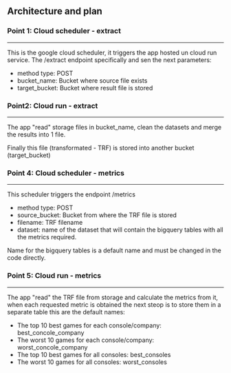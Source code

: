 ## Architecture and plan

### Point 1: Cloud scheduler - extract
---
This is the google cloud scheduler, it triggers the app hosted un cloud run service.  The /extract endpoint specifically and sen the next parameters: 

* method type: POST
* bucket_name: Bucket where source file exists
* target_bucket: Bucket where result file is stored

### Point2: Cloud run - extract
---
The app "read" storage files in bucket_name, clean the datasets and merge the results into 1 file.

Finally this file (transformated - TRF) is stored into another bucket (target_bucket)

### Point 4: Cloud scheduler - metrics
---
This scheduler triggers the endpoint /metrics

* method type: POST
* source_bucket: Bucket from where the TRF file is stored
* filename: TRF filename
* dataset: name of the dataset that will contain the bigquery tables with all the metrics required.

Name for the bigquery tables is a default name and must be changed in the code directly.

### Point 5: Cloud run - metrics
---
The app "read" the TRF file from storage and calculate the metrics from it, when each requested metric is obtained the next steop is to store them in a separate table this are the default names:

* The top 10 best games for each console/company: best_concole_company
* The worst 10 games for each console/company: worst_concole_company
* The top 10 best games for all consoles: best_consoles
* The worst 10 games for all consoles: worst_consoles
